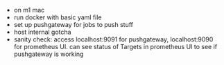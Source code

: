 - on m1 mac
- run docker with basic yaml file
- set up pushgateway for jobs to push stuff
- host internal gotcha
- sanity check: access localhost:9091 for pushgateway, localhost:9090 for prometheus UI. can see status of Targets in prometheus UI to see if pushgateway is working
